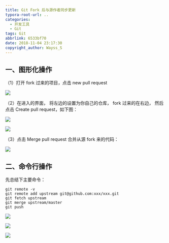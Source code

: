 ```yaml
---
title: Git Fork 后与源作者同步更新
typora-root-url: ..
categories:
  - 开发工具
  - Git
tags: Git
abbrlink: 6533bf70
date: 2018-11-04 23:17:30
copyright_author: Wayss_S
---
```


## 一、图形化操作

（1）打开 fork 过来的项目，点击 new pull request

![](/images/posts/20170221001500650.png)

（2）在进入的界面， 将左边的设置为你自己的仓库， fork 过来的在右边， 然后点击 Create pull request，如下图：

![](/images/posts/20170221001519228.png)

![](/images/posts/20170226194654555.png)

（3）点击 Merge pull request 合并从源 fork 来的代码：

![](/images/posts/20170221001548713.png)

## 二、命令行操作

先总结下主要命令：

```shell
git remote -v 
git remote add upstream git@github.com:xxx/xxx.git
git fetch upstream
git merge upstream/master
git push
```

![](/images/posts/20170221095054215.png)

![](/images/posts/20170221095105168.png)

![](/images/posts/20170221095114372.png)
